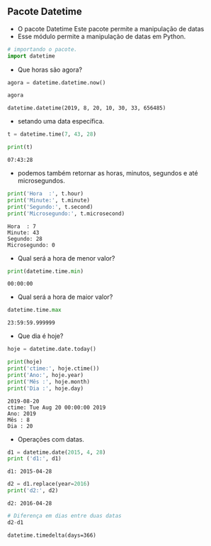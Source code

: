 ## Pacote Datetime

* O pacote Datetime Este pacote permite a manipulação de datas
* Esse módulo permite a manipulação de datas em Python.


```python
# importando o pacote.
import datetime
```

* Que horas são agora?


```python
agora = datetime.datetime.now()
```


```python
agora
```




    datetime.datetime(2019, 8, 20, 10, 30, 33, 656485)



* setando uma data específica.


```python
t = datetime.time(7, 43, 28)
```


```python
print(t)
```

    07:43:28
    

* podemos também retornar as horas, minutos, segundos e até microsegundos.


```python
print('Hora  :', t.hour)
print('Minute:', t.minute)
print('Segundo:', t.second)
print('Microsegundo:', t.microsecond)
```

    Hora  : 7
    Minute: 43
    Segundo: 28
    Microsegundo: 0
    

* Qual será a hora de menor valor?


```python
print(datetime.time.min)
```

    00:00:00
    

* Qual será a hora de maior valor?


```python
datetime.time.max
```

    23:59:59.999999
    

* Que dia é hoje?


```python
hoje = datetime.date.today()
```


```python
print(hoje)
print('ctime:', hoje.ctime())
print('Ano:', hoje.year)
print('Mês :', hoje.month)
print('Dia :', hoje.day)
```

    2019-08-20
    ctime: Tue Aug 20 00:00:00 2019
    Ano: 2019
    Mês : 8
    Dia : 20
    

* Operações com datas.


```python
d1 = datetime.date(2015, 4, 28)
print ('d1:', d1)
```

    d1: 2015-04-28
    


```python
d2 = d1.replace(year=2016)
print('d2:', d2)
```

    d2: 2016-04-28
    


```python
# Diferença em dias entre duas datas
d2-d1
```




    datetime.timedelta(days=366)


